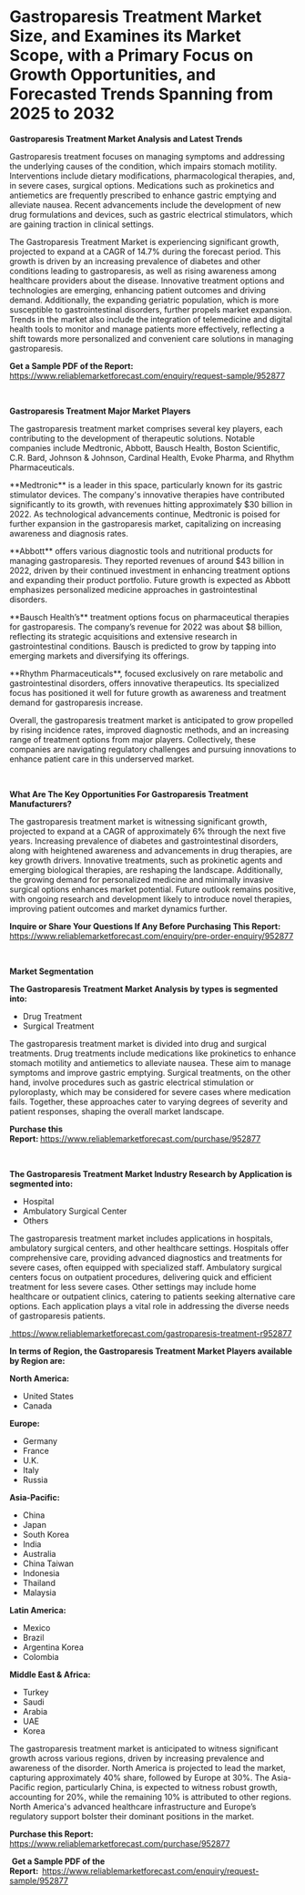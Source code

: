 <p><h1>Gastroparesis Treatment Market Size, and Examines its Market Scope, with a Primary Focus on Growth Opportunities, and Forecasted Trends Spanning from 2025 to 2032</h1></p><p><strong>Gastroparesis Treatment Market Analysis and Latest Trends</strong></p>
<p><p>Gastroparesis treatment focuses on managing symptoms and addressing the underlying causes of the condition, which impairs stomach motility. Interventions include dietary modifications, pharmacological therapies, and, in severe cases, surgical options. Medications such as prokinetics and antiemetics are frequently prescribed to enhance gastric emptying and alleviate nausea. Recent advancements include the development of new drug formulations and devices, such as gastric electrical stimulators, which are gaining traction in clinical settings.</p><p>The Gastroparesis Treatment Market is experiencing significant growth, projected to expand at a CAGR of 14.7% during the forecast period. This growth is driven by an increasing prevalence of diabetes and other conditions leading to gastroparesis, as well as rising awareness among healthcare providers about the disease. Innovative treatment options and technologies are emerging, enhancing patient outcomes and driving demand. Additionally, the expanding geriatric population, which is more susceptible to gastrointestinal disorders, further propels market expansion. Trends in the market also include the integration of telemedicine and digital health tools to monitor and manage patients more effectively, reflecting a shift towards more personalized and convenient care solutions in managing gastroparesis.</p></p>
<p><strong>Get a Sample PDF of the Report:&nbsp;</strong> <a href="https://www.reliablemarketforecast.com/enquiry/request-sample/952877?utm_campaign=2792&utm_medium=2&utm_source=Github&utm_content=ia&utm_term=17042025&utm_id=gastroparesis-treatment">https://www.reliablemarketforecast.com/enquiry/request-sample/952877</a></p>
<p>&nbsp;</p>
<p><strong>Gastroparesis Treatment Major Market Players</strong></p>
<p><p>The gastroparesis treatment market comprises several key players, each contributing to the development of therapeutic solutions. Notable companies include Medtronic, Abbott, Bausch Health, Boston Scientific, C.R. Bard, Johnson & Johnson, Cardinal Health, Evoke Pharma, and Rhythm Pharmaceuticals.</p><p>**Medtronic** is a leader in this space, particularly known for its gastric stimulator devices. The company's innovative therapies have contributed significantly to its growth, with revenues hitting approximately $30 billion in 2022. As technological advancements continue, Medtronic is poised for further expansion in the gastroparesis market, capitalizing on increasing awareness and diagnosis rates.</p><p>**Abbott** offers various diagnostic tools and nutritional products for managing gastroparesis. They reported revenues of around $43 billion in 2022, driven by their continued investment in enhancing treatment options and expanding their product portfolio. Future growth is expected as Abbott emphasizes personalized medicine approaches in gastrointestinal disorders.</p><p>**Bausch Health’s** treatment options focus on pharmaceutical therapies for gastroparesis. The company’s revenue for 2022 was about $8 billion, reflecting its strategic acquisitions and extensive research in gastrointestinal conditions. Bausch is predicted to grow by tapping into emerging markets and diversifying its offerings.</p><p>**Rhythm Pharmaceuticals**, focused exclusively on rare metabolic and gastrointestinal disorders, offers innovative therapeutics. Its specialized focus has positioned it well for future growth as awareness and treatment demand for gastroparesis increase.</p><p>Overall, the gastroparesis treatment market is anticipated to grow propelled by rising incidence rates, improved diagnostic methods, and an increasing range of treatment options from major players. Collectively, these companies are navigating regulatory challenges and pursuing innovations to enhance patient care in this underserved market.</p></p>
<p>&nbsp;</p>
<p><strong>What Are The Key Opportunities For Gastroparesis Treatment Manufacturers?</strong></p>
<p><p>The gastroparesis treatment market is witnessing significant growth, projected to expand at a CAGR of approximately 6% through the next five years. Increasing prevalence of diabetes and gastrointestinal disorders, along with heightened awareness and advancements in drug therapies, are key growth drivers. Innovative treatments, such as prokinetic agents and emerging biological therapies, are reshaping the landscape. Additionally, the growing demand for personalized medicine and minimally invasive surgical options enhances market potential. Future outlook remains positive, with ongoing research and development likely to introduce novel therapies, improving patient outcomes and market dynamics further.</p></p>
<p><strong>Inquire or Share Your Questions If Any Before Purchasing This Report:</strong> <a href="https://www.reliablemarketforecast.com/enquiry/pre-order-enquiry/952877?utm_campaign=2792&utm_medium=2&utm_source=Github&utm_content=ia&utm_term=17042025&utm_id=gastroparesis-treatment">https://www.reliablemarketforecast.com/enquiry/pre-order-enquiry/952877</a></p>
<p>&nbsp;</p>
<p><strong>Market Segmentation</strong></p>
<p><strong>The Gastroparesis Treatment Market Analysis by types is segmented into:</strong></p>
<p><ul><li>Drug Treatment</li><li>Surgical Treatment</li></ul></p>
<p><p>The gastroparesis treatment market is divided into drug and surgical treatments. Drug treatments include medications like prokinetics to enhance stomach motility and antiemetics to alleviate nausea. These aim to manage symptoms and improve gastric emptying. Surgical treatments, on the other hand, involve procedures such as gastric electrical stimulation or pyloroplasty, which may be considered for severe cases where medication fails. Together, these approaches cater to varying degrees of severity and patient responses, shaping the overall market landscape.</p></p>
<p><strong>Purchase this Report:&nbsp;</strong><a href="https://www.reliablemarketforecast.com/purchase/952877?utm_campaign=2792&utm_medium=2&utm_source=Github&utm_content=ia&utm_term=17042025&utm_id=gastroparesis-treatment">https://www.reliablemarketforecast.com/purchase/952877</a></p>
<p>&nbsp;</p>
<p><strong>The Gastroparesis Treatment Market Industry Research by Application is segmented into:</strong></p>
<p><ul><li>Hospital</li><li>Ambulatory Surgical Center</li><li>Others</li></ul></p>
<p><p>The gastroparesis treatment market includes applications in hospitals, ambulatory surgical centers, and other healthcare settings. Hospitals offer comprehensive care, providing advanced diagnostics and treatments for severe cases, often equipped with specialized staff. Ambulatory surgical centers focus on outpatient procedures, delivering quick and efficient treatment for less severe cases. Other settings may include home healthcare or outpatient clinics, catering to patients seeking alternative care options. Each application plays a vital role in addressing the diverse needs of gastroparesis patients.</p></p>
<p><a href="https://www.reliablemarketforecast.com/gastroparesis-treatment-r952877?utm_campaign=2792&utm_medium=2&utm_source=Github&utm_content=ia&utm_term=17042025&utm_id=gastroparesis-treatment">&nbsp;https://www.reliablemarketforecast.com/gastroparesis-treatment-r952877</a></p>
<p><strong>In terms of Region, the Gastroparesis Treatment Market Players available by Region are:</strong></p>
<p>
    <p> <strong> North America: </strong>
        <ul>
            <li>United States</li>
            <li>Canada</li>
        </ul>
        </p> 
    <p> <strong> Europe: </strong>
        <ul>
            <li>Germany</li>
            <li>France</li>
            <li>U.K.</li>
            <li>Italy</li>
            <li>Russia</li>
        </ul>
        </p> 
    <p> <strong> Asia-Pacific: </strong>
        <ul>
            <li>China</li>
            <li>Japan</li>
            <li>South Korea</li>
            <li>India</li>
            <li>Australia</li>
            <li>China Taiwan</li>
            <li>Indonesia</li>
            <li>Thailand</li>
            <li>Malaysia</li>
        </ul>
        </p> 
    <p> <strong> Latin America: </strong>
        <ul>
            <li>Mexico</li>
            <li>Brazil</li>
            <li>Argentina Korea</li>
            <li>Colombia</li>
        </ul>
        </p> 
    <p> <strong> Middle East & Africa: </strong>
        <ul>
            <li>Turkey</li>
            <li>Saudi</li>
            <li>Arabia</li>
            <li>UAE</li>
            <li>Korea</li>
        </ul>
    </p>
    </p>
<p><p>The gastroparesis treatment market is anticipated to witness significant growth across various regions, driven by increasing prevalence and awareness of the disorder. North America is projected to lead the market, capturing approximately 40% share, followed by Europe at 30%. The Asia-Pacific region, particularly China, is expected to witness robust growth, accounting for 20%, while the remaining 10% is attributed to other regions. North America's advanced healthcare infrastructure and Europe’s regulatory support bolster their dominant positions in the market.</p></p>
<p><strong>Purchase this Report: </strong><a href="https://www.reliablemarketforecast.com/purchase/952877?utm_campaign=2792&utm_medium=2&utm_source=Github&utm_content=ia&utm_term=17042025&utm_id=gastroparesis-treatment">https://www.reliablemarketforecast.com/purchase/952877</a></p>
<p>&nbsp;<strong>Get a Sample PDF of the Report:&nbsp;&nbsp;</strong><a href="https://www.reliablemarketforecast.com/enquiry/request-sample/952877?utm_campaign=2792&utm_medium=2&utm_source=Github&utm_content=ia&utm_term=17042025&utm_id=gastroparesis-treatment">https://www.reliablemarketforecast.com/enquiry/request-sample/952877</a></p>
<p><strong></strong></p>
<p><p></p><p></p><p></p></p>